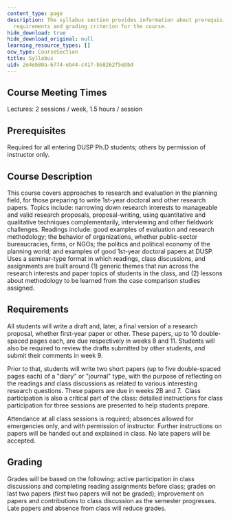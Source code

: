 ```yaml
---
content_type: page
description: The syllabus section provides information about prerequisites, description,
  requirements and grading criterion for the course.
hide_download: true
hide_download_original: null
learning_resource_types: []
ocw_type: CourseSection
title: Syllabus
uid: 2e4eb80a-6774-eb44-c417-b58262f5ebbd
---
```


Course Meeting Times
--------------------

Lectures: 2 sessions / week, 1.5 hours / session

Prerequisites
-------------

Required for all entering DUSP Ph.D students; others by permission of instructor only.

Course Description
------------------

This course covers approaches to research and evaluation in the planning field, for those preparing to write 1st-year doctoral and other research papers. Topics include: narrowing down research interests to manageable and valid research proposals, proposal-writing, using quantitative and qualitative techniques complementarily, interviewing and other fieldwork challenges. Readings include: good examples of evaluation and research methodology; the behavior of organizations, whether public-sector bureaucracies, firms, or NGOs; the politics and political economy of the planning world; and examples of good 1st-year doctoral papers at DUSP. Uses a seminar-type format in which readings, class discussions, and assignments are built around (1) generic themes that run across the research interests and paper topics of students in the class, and (2) lessons about methodology to be learned from the case comparison studies assigned.

Requirements
------------

All students will write a draft and, later, a final version of a research proposal, whether first-year paper or other. These papers, up to 10 double-spaced pages each, are due respectively in weeks 8 and 11. Students will also be required to review the drafts submitted by other students, and submit their comments in week 9.

Prior to that, students will write two short papers (up to five double-spaced pages each) of a "diary" or "journal" type, with the purpose of reflecting on the readings and class discussions as related to various interesting research questions. These papers are due in weeks 2B and 7.  Class participation is also a critical part of the class: detailed instructions for class participation for three sessions are presented to help students prepare.

Attendance at all class sessions is required; absences allowed for emergencies only, and with permission of instructor. Further instructions on papers will be handed out and explained in class. No late papers will be accepted.

Grading
-------

Grades will be based on the following: active participation in class discussions and completing reading assignments before class; grades on last two papers (first two papers will not be graded); improvement on papers and contributions to class discussion as the semester progresses. Late papers and absence from class will reduce grades.